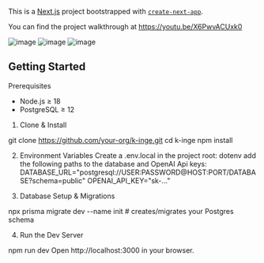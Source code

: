 This is a [Next.js](https://nextjs.org) project bootstrapped with [`create-next-app`](https://nextjs.org/docs/app/api-reference/cli/create-next-app).

You can find the project walkthrough at https://youtu.be/X6PwvACUxk0

![image](https://github.com/user-attachments/assets/05157a0e-d73d-4a45-90cf-10eadbae7fe7)
![image](https://github.com/user-attachments/assets/2d5e4b34-650a-4dc6-9627-a932fe32f0f9)
![image](https://github.com/user-attachments/assets/ca7e752c-7f9f-45c7-906a-a7a3ff982bc6)




## Getting Started
Prerequisites
- Node.js ≥ 18
- PostgreSQL ≥ 12

1. Clone & Install

git clone https://github.com/your-org/k-inge.git
cd k-inge
npm install

2. Environment Variables
Create a .env.local in the project root:
dotenv
add the following paths to the database and OpenAI Api keys:
DATABASE_URL="postgresql://USER:PASSWORD@HOST:PORT/DATABASE?schema=public"
OPENAI_API_KEY="sk-..."


4. Database Setup & Migrations

npx prisma migrate dev --name init   # creates/migrates your Postgres schema


4. Run the Dev Server

npm run dev
Open http://localhost:3000 in your browser.
